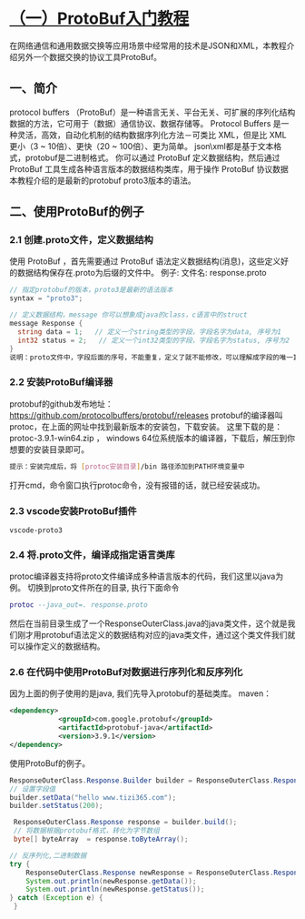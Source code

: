# [（一）ProtoBuf入门教程](https://www.cnblogs.com/infodriven/p/16246467.html)

在网络通信和通用数据交换等应用场景中经常用的技术是JSON和XML，本教程介绍另外一个数据交换的协议工具ProtoBuf。

## 一、简介

protocol buffers （ProtoBuf）是一种语言无关、平台无关、可扩展的序列化结构数据的方法，它可用于（数据）通信协议、数据存储等。
Protocol Buffers 是一种灵活，高效，自动化机制的结构数据序列化方法－可类比 XML，但是比 XML 更小（3 ~ 10倍）、更快（20 ~ 100倍）、更为简单。
json\xml都是基于文本格式，protobuf是二进制格式。
你可以通过 ProtoBuf 定义数据结构，然后通过 ProtoBuf 工具生成各种语言版本的数据结构类库，用于操作 ProtoBuf 协议数据
本教程介绍的是最新的protobuf proto3版本的语法。

## 二、使用ProtoBuf的例子

### 2.1 创建.proto文件，定义数据结构

使用 ProtoBuf ，首先需要通过 ProtoBuf 语法定义数据结构(消息)，这些定义好的数据结构保存在.proto为后缀的文件中。
例子:
文件名: response.proto

```go
// 指定protobuf的版本，proto3是最新的语法版本
syntax = "proto3";

// 定义数据结构，message 你可以想象成java的class，c语言中的struct
message Response {
  string data = 1;   // 定义一个string类型的字段，字段名字为data, 序号为1
  int32 status = 2;   // 定义一个int32类型的字段，字段名字为status, 序号为2
}
说明：proto文件中，字段后面的序号，不能重复，定义了就不能修改，可以理解成字段的唯一ID。
```

### 2.2 安装ProtoBuf编译器

protobuf的github发布地址： https://github.com/protocolbuffers/protobuf/releases
protobuf的编译器叫protoc，在上面的网址中找到最新版本的安装包，下载安装。
这里下载的是：protoc-3.9.1-win64.zip ， windows 64位系统版本的编译器，下载后，解压到你想要的安装目录即可。

```bash
提示：安装完成后，将 [protoc安装目录]/bin 路径添加到PATH环境变量中
```

打开cmd，命令窗口执行protoc命令，没有报错的话，就已经安装成功。

### 2.3 vscode安装ProtoBuf插件

```undefined
vscode-proto3
```

### 2.4 将.proto文件，编译成指定语言类库

protoc编译器支持将proto文件编译成多种语言版本的代码，我们这里以java为例。
切换到proto文件所在的目录, 执行下面命令

```lua
protoc --java_out=. response.proto
```

然后在当前目录生成了一个ResponseOuterClass.java的java类文件，这个就是我们刚才用protobuf语法定义的数据结构对应的java类文件，通过这个类文件我们就可以操作定义的数据结构。

### 2.6 在代码中使用ProtoBuf对数据进行序列化和反序列化

因为上面的例子使用的是java, 我们先导入protobuf的基础类库。
maven：

```xml
<dependency>
            <groupId>com.google.protobuf</groupId>
            <artifactId>protobuf-java</artifactId>
            <version>3.9.1</version>
</dependency>
```

使用ProtoBuf的例子。

```java
ResponseOuterClass.Response.Builder builder = ResponseOuterClass.Response.newBuilder();
// 设置字段值
builder.setData("hello www.tizi365.com");
builder.setStatus(200);

 ResponseOuterClass.Response response = builder.build();
 // 将数据根据protobuf格式，转化为字节数组
 byte[] byteArray  = response.toByteArray();

// 反序列化,二进制数据
try {
    ResponseOuterClass.Response newResponse = ResponseOuterClass.Response.parseFrom(byteArray);
    System.out.println(newResponse.getData());
    System.out.println(newResponse.getStatus());
} catch (Exception e) {
 }
```